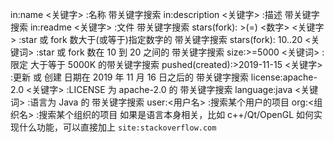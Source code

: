 in:name <关键字>	:名称 带关键字搜索
in:description <关键字>		:描述 带关键字搜索
in:readme <关键字>		 :文件 带关键字搜索
stars(fork): >(=) <数字> <关键字>		:star 或 fork 数大于(或等于)指定数字的 带关键字搜索
stars(fork): 10..20 <关键词>		:star 或 fork 数在 10 到 20 之间的 带关键字搜索
size:>=5000 <关键词>	:限定 大于等于 5000K 的带关键字搜索
pushed(created):>2019-11-15 <关键字>	:更新 或 创建 日期在 2019 年 11 月 16 日之后的 带关键字搜索
license:apache-2.0 <关键字>		:LICENSE 为 apache-2.0 的 带关键字搜索
language:java <关键词>		:语言为 Java 的 带关键字搜索
user:<用户名>		:搜索某个用户的项目
org:<组织名>		:搜索某个组织的项目
如果是语言本身相关，比如 c++/Qt/OpenGL 如何实现什么功能，可以直接加上 `site:stackoverflow.com`

